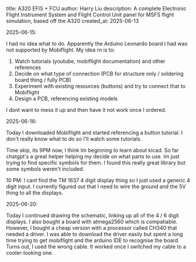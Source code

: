 title: A320 EFIS + FCU
author: Harry Liu
description: A complete Electronic Flight Instrument System and Flight Control Unit panel for MSFS flight simulation, based off the A320
created_at: 2025-06-13

2025-06-15:

I had no idea what to do. Apparently the Arduino Leonardo board I had was not supported by Mobiflight. My idea rn is to:

1. Watch tutorials (youtube, mobiflight documentation) and other references
2. Decide on what type of connection (PCB for structure only / soldering board thing / fully PCB)
3. Experiment with existing resources (buttons) and try to connect that to Mobiflight
4. Design a PCB, referencing existing models

I dont want to mess it up and then have it not work once I ordered.

2025-06-16:

Today I downloaded Mobiflight and started referencing a button tutorial. I don't really know what to do so I'll watch some tutorials.

Time skip, its 9PM now, I think Im beginning to learn about kicad. So far chatgpt's a great helper helping my decide on what parts to use. Im just trying to find specific symbols for them. I found this really great library but some symbols weren't included. 

10 PM: I cant find the TM 1637 4 digit display thing so I just used a generic 4 digit input. I currently figured out that I need to wire the ground and the 5V thing to all the displays.

2025-06-20:

Today I continued drawing the schematic, linking up all of the 4 / 6 digit displays. I also bought a board with atmega2560 which is compatiable. However, I bought a cheap version with a processor called CH340 that needed a driver. I was able to download the driver easily but spent a long time trying to get mobiflight and the arduino IDE to recognise the board. Turns out, I used the wrong cable. It worked once I switched my cable to a cooler-looking one.

